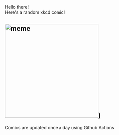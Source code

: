 Hello there! <br>Here's a random xkcd comic!<br>
## <img src="https://imgs.xkcd.com/comics/before_sunrise.png" alt="meme" width="300"/>)<br>
Comics are updated once a day using Github Actions